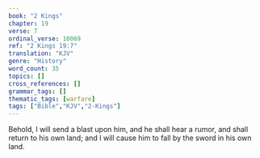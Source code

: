 ```yaml
---
book: "2 Kings"
chapter: 19
verse: 7
ordinal_verse: 10069
ref: "2 Kings 19:7"
translation: "KJV"
genre: "History"
word_count: 35
topics: []
cross_references: []
grammar_tags: []
thematic_tags: [warfare]
tags: ["Bible","KJV","2-Kings"]
---
```

Behold, I will send a blast upon him, and he shall hear a rumor, and shall return to his own land; and I will cause him to fall by the sword in his own land.
